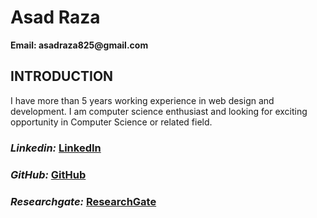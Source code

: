 <h1>Asad Raza</h1>
<b>Email: asadraza825@gmail.com</b> 
<h2>INTRODUCTION</h2> 
<p>I have more than 5 years working experience in web design and development. I am computer science enthusiast and looking for exciting opportunity in Computer Science or related field.</p>
<h3><i>Linkedin: </i> <a href="https://www.linkedin.com/in/asadraza825/">LinkedIn</a></h3>
<h3><i>GitHub: </i><a href="https://github.com/asadraza825">GitHub</a></h3>
<h3><i>Researchgate: </i><a href="https://www.researchgate.net/profile/Asad_Raza7">ResearchGate</a></h3>
